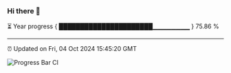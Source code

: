### Hi there 👋

⏳ Year progress { ██████████████████████▁▁▁▁▁▁▁▁ } 75.86 %

---

⏰ Updated on Fri, 04 Oct 2024 15:45:20 GMT

![Progress Bar CI](https://github.com/IshwaranRudhara/GIT-ACTION/workflows/Progress%20Bar%20CI/badge.svg)
